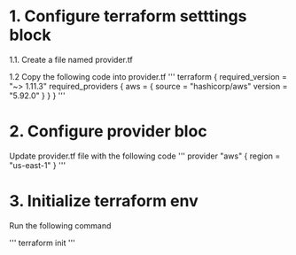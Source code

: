 # 1. Configure terraform setttings block

1.1. Create a file named provider.tf

1.2 Copy the following code into provider.tf
'''
   terraform {
     required_version = "~> 1.11.3"
     required_providers {
       aws = {
         source  = "hashicorp/aws"
         version = "5.92.0"
       }
     }
   }
'''

# 2. Configure provider bloc

Update provider.tf file with the following code
'''
   provider "aws" {
     region = "us-east-1"
   }
'''

# 3. Initialize terraform env

Run the following command

'''
   terraform init
'''
